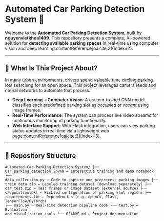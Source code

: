# Automated Car Parking Detection System 🚗

Welcome to the **Automated Car Parking Detection System**, built by **nguyenvietkhoa1409**. This repository presents a complete, AI-powered solution for **detecting available parking spaces** in real-time using computer vision and deep learning:contentReference[oaicite:2]{index=2}.

---

## 🌟 What Is This Project About?

In many urban environments, drivers spend valuable time circling parking lots searching for an open space. This project leverages camera feeds and neural networks to automate that process.

- **Deep Learning + Computer Vision**: A custom-trained CNN model classifies each predefined parking slot as *occupied* or *vacant* using image frames.
- **Real-Time Performance**: The system can process live video streams for continuous monitoring of parking functionality.
- **Web Interface Support**: With Flask integration, users can view parking status updates in real time via a lightweight web page:contentReference[oaicite:3]{index=3}.

---

## 📂 Repository Structure
<code>Automated-Car-Parking-Detection-System/
├── Car_parking_detection.ipynb ← Interactive training and demo notebook
├── data_collection.py ← Code to capture and preprocess parking images
├── train_data.zip ← Labeled training dataset (download separately)
├── car_test.zip ← Test frames or image dataset (external source)
├── carposition.pkl ← Pickled configuration of parking slot regions
├── requirements.txt ← Dependencies (e.g. OpenCV, Flask, TensorFlow/PyTorch)
├── main.py ← Real-time detection pipeline code
├── test.py ← Evaluation and visualization tools
└── README.md ← Project documentation</code>
